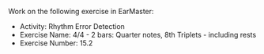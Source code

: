 Work on the following exercise in EarMaster:
- Activity: Rhythm Error Detection
- Exercise Name: 4/4 - 2 bars: Quarter notes, 8th Triplets - including rests
- Exercise Number: 15.2
